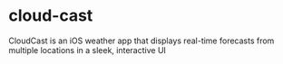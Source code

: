 # cloud-cast
CloudCast is an iOS weather app that displays real-time forecasts from multiple locations in a sleek, interactive UI
